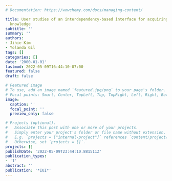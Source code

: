 ```yaml
---
# Documentation: https://wowchemy.com/docs/managing-content/

title: User studies of an interdependency-based interface for acquiring problem-solving
  knowledge
subtitle: ''
summary: ''
authors:
- Jihie Kim
- Yolanda Gil
tags: []
categories: []
date: '2000-01-01'
lastmod: 2022-05-09T16:44:10-07:00
featured: false
draft: false

# Featured image
# To use, add an image named `featured.jpg/png` to your page's folder.
# Focal points: Smart, Center, TopLeft, Top, TopRight, Left, Right, BottomLeft, Bottom, BottomRight.
image:
  caption: ''
  focal_point: ''
  preview_only: false

# Projects (optional).
#   Associate this post with one or more of your projects.
#   Simply enter your project's folder or file name without extension.
#   E.g. `projects = ["internal-project"]` references `content/project/deep-learning/index.md`.
#   Otherwise, set `projects = []`.
projects: []
publishDate: '2022-05-09T23:44:10.881511Z'
publication_types:
- '1'
abstract: ''
publication: '*IUI*'
---
```

